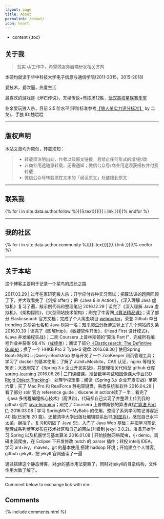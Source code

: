 ```yaml
---
layout: page
title: About
permalink: /about/
icon: heart
---
```


* content
{:toc}


## 关于我


> 找实习/工作中，希望做服务器端研发相关方向

本硕均就读于华中科技大学电子信息与通信学院(2011-2015，2015-2018)

爱技术，爱吹逼，热爱生活

最喜欢的游戏是《炉石传说》，天梯传说+竞技场12胜，[武汉高校星联赛季军](http://7xsna4.com2.z0.glb.clouddn.com/heartstone-prize.png)

业余爱玩狼人杀，目前 2.5 阶水平(评阶标准参考[【狼人杀实力评分标准】](http://weibo.com/ttarticle/p/show?id=2309403968483011469741#_0) by 二龙)，手狼 ID:魏喂喂

---

## 版权声明

本站文章均为原创，转载须知：

>* 转载须注明出处、作者以及原文链接，且禁止任何形式的增/删/改
>* 非商业用途随意转载，无需通知；微信公众号/商业用途须获授权并付费转载
>* 微信公众号转载须在文末的「阅读原文」处链接到原文

---

## 联系我


{% for i in site.data.author.follow %}[{{i.text}}]({{ i.link }})|{% endfor %}

---

## 我的社区

{% for i in site.data.author.community %}[{{i.text}}]({{ i.link }})|{% endfor %}




---

## 关于本站  


这个博客主要用于记录一个菜鸟的成长之路

2017.03.29 | 过年在家研究狼人杀；开学应付各种实习面试；把算法课的题目回顾了下，并大致看完了《剑指 offer》；把《Java 8 in Action》，《深入理解 Java 虚拟机》复习了遍，敲示例代码和整理笔记
2016.12.29 | 读完了《深入理解 Java 虚拟机》，《架构探险》，《大型网站技术架构》；刷完了牛客网[《算法精品课》](https://www.nowcoder.com/courses/1)；读了部分 Elasticsearch 官方文档；完成了个人爬虫项目 [webporter](https://github.com/brianway/webporter)，荣登 Github 单日 trending 总榜第七名和 Java 榜第一名；[知乎爬虫分析博文](http://brianway.github.io/2016/12/20/webporter-zhihu-user-analysis/)登上了几个网站的头条
2016.10.30 | 读完了《图解http》，《敏捷软件开发》，《Head First 设计模式》，《Java 并发编程实战》；二刷 Coursera 上普林斯顿的“算法 Part I”，完成所有编程作业并获得 98.4%（[成绩单](http://7xph6d.com1.z0.glb.clouddn.com/%E9%9A%8F%E7%AC%94_part-I-total.png)）；阅读了部分[《Elasticsearch: The Definitive Guide》](https://www.elastic.co/guide/en/elasticsearch/guide/current/index.html)；换了一个 HHKB Pro 2 Type-S 键盘
2016.08.30 | 使用Spring Boot+MySQL+jQuery+Bootstrap 参与开发了一个 ZooKeeper 网页管理工具；学习了 docker 的基本使用；了解了 JUnit+Mockito，CAS 认证，nginx 等相关知识；大致刷完了《Spring 3.x 企业开发实战》，并整理相关代码至 github 仓库 [spring-learning](https://github.com/brianway/spring-learning)
2016.06.26 | 三门课结课，准备数学考试和图像课大作业([3D Rigid Object Tracking](http://brianway.github.io/2016/05/16/3D-Rigid-Object-Tracking/))，处理学校琐事；阅读《Spring 3.x 企业开发实战》至第六章；买了 Mac Pro 和 RealForce 静电容键盘，熟悉系统和软件
2016.04.28 | 看了部分 solr 官方 reference guide；《lucene in action》读了一半；看完了《java 多线程编程核心技术》(高洪岩)，代码都自己实现了并整理上传到我的 github 仓库 [java-learning](https://github.com/brianway/java-learning)；刷完了 Coursera 上普林斯顿的算法课程["算法 Part I"](https://www.coursera.org/course/algs4partI);
2016.03.08 | 学习 SpringMVC+MyBatis 的使用，整理了系列学习笔记博客近 40 篇(已发布 20 篇)，还被清华大学出版社编辑联系出书[(附图片)](http://7xph6d.com1.z0.glb.clouddn.com/%E9%9A%8F%E7%AC%94_%E6%B8%85%E5%8D%8E%E5%A4%A7%E5%AD%A6%E5%87%BA%E7%89%88%E7%A4%BE%E8%81%94%E7%B3%BB%E6%88%91.png)，感觉自己水平太菜，婉拒了。复习和巩固了 Java SE，入门了 Java Web 基础；并把学习笔记整理成系列博客发布在技术社区和自己的网站(升级到 jekyll 3.0.2)。准备开始学习 Spring 以及机器学习基本算法
2016.01.08 | 开始接触网络爬虫，小 demo。调研主流爬虫，在 Eclipse 下开发修改 nutch 的 parser 插件；转投 intellj IDEA，学习 ant+ivy，maven，git 的基本使用,搭建 hadoop 环境；开始建立个人博客，github+jekyll，把 jekyll 官网通读了一遍  



通过搭建这个静态博客，对git的基本用法更熟了，同时对jekyll的目录结构，文件作用大致了解了。  

---


Comment below to exchange link with me.  


## Comments

{% include comments.html %}
